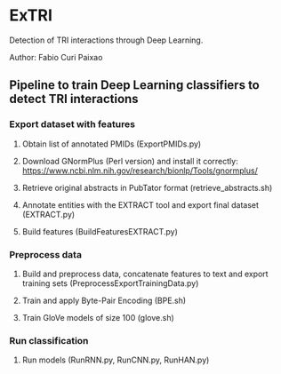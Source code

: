 # ExTRI

Detection of TRI interactions through Deep Learning.

Author: Fabio Curi Paixao

## Pipeline to train Deep Learning classifiers to detect TRI interactions 


### Export dataset with features 

1. Obtain list of annotated PMIDs (ExportPMIDs.py)

2. Download GNormPlus (Perl version) and install it correctly: https://www.ncbi.nlm.nih.gov/research/bionlp/Tools/gnormplus/

3. Retrieve original abstracts in PubTator format (retrieve_abstracts.sh)

4. Annotate entities with the EXTRACT tool and export final dataset (EXTRACT.py)

5. Build features (BuildFeaturesEXTRACT.py)


### Preprocess data 

1. Build and preprocess data, concatenate features to text and export training sets (PreprocessExportTrainingData.py)

2. Train and apply Byte-Pair Encoding (BPE.sh)

3. Train GloVe models of size 100 (glove.sh)


### Run classification

1. Run models (RunRNN.py, RunCNN.py, RunHAN.py) 

